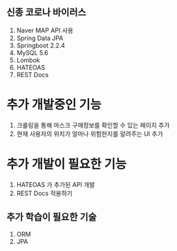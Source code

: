 ## 신종 코로나 바이러스
1. Naver MAP API 사용
2. Spring Data JPA
3. Springboot 2.2.4
4. MySQL 5.6
5. Lombok
6. HATEOAS
7. REST Docs


# 추가 개발중인 기능
1. 크롤링을 통해 마스크 구매정보를 확인할 수 있는 페이지 추가
2. 현재 사용자의 위치가 얼마나 위험한지를 알려주는 UI 추가


# 추가 개발이 필요한 기능
1. HATEOAS 가 추가된 API 개발
2. REST Docs 적용하기


## 추가 학습이 필요한 기술
1. ORM
2. JPA







